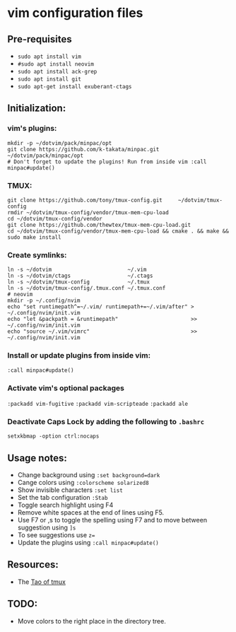 # **vim** configuration files



## Pre-requisites

+ `sudo apt install vim`
+ `#sudo apt install neovim`
+ `sudo apt install ack-grep`
+ `sudo apt install git`
+ `sudo apt-get install exuberant-ctags`



## Initialization:


### vim's plugins:

```
mkdir -p ~/dotvim/pack/minpac/opt
git clone https://github.com/k-takata/minpac.git ~/dotvim/pack/minpac/opt
# Don't forget to update the plugins! Run from inside vim :call minpac#update()
```


### TMUX:

```
git clone https://github.com/tony/tmux-config.git     ~/dotvim/tmux-config
rmdir ~/dotvim/tmux-config/vendor/tmux-mem-cpu-load
cd ~/dotvim/tmux-config/vendor
git clone https://github.com/thewtex/tmux-mem-cpu-load.git
cd ~/dotvim/tmux-config/vendor/tmux-mem-cpu-load && cmake . && make && sudo make install
```


### Create symlinks:

```
ln -s ~/dotvim                        ~/.vim                          
ln -s ~/dotvim/ctags                  ~/.ctags
ln -s ~/dotvim/tmux-config            ~/.tmux
ln -s ~/dotvim/tmux-config/.tmux.conf ~/.tmux.conf
# neovim
mkdir -p ~/.config/nvim
echo "set runtimepath^=~/.vim/ runtimepath+=~/.vim/after" >  ~/.config/nvim/init.vim
echo "let &packpath = &runtimepath"                       >> ~/.config/nvim/init.vim
echo "source ~/.vim/vimrc"                                >> ~/.config/nvim/init.vim
```


### Install or update plugins from inside vim:

`:call minpac#update()`



### Activate vim's optional packages

`:packadd vim-fugitive`
`:packadd vim-scripteade`
`:packadd ale`


### Deactivate Caps Lock by adding the following to `.bashrc`

`setxkbmap -option ctrl:nocaps`



## Usage notes:

+ Change background using `:set background=dark`
+ Cange colors using `:colorscheme solarized8`
+ Show invisible characters `:set list`
+ Set the tab configuration `:Stab`
+ Toggle search highlight using F4
+ Remove white spaces at the end of lines using F5.
+ Use F7 or ,s to toggle the spelling using F7 and to move between suggestion using `]s`
+ To see suggestions use `z=`
+ Update the plugins using `:call minpac#update()`


## Resources:

- The [Tao of tmux](https://leanpub.com/the-tao-of-tmux)



## TODO:

+ Move colors to the right place in the directory tree.

